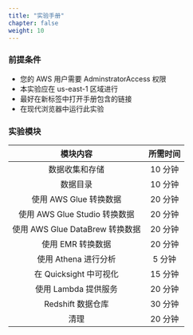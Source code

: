 ```yaml
---
title: "实验手册"
chapter: false
weight: 10
---
```


### 前提条件

- 您的 AWS 用户需要 AdminstratorAccess 权限
- 本实验应在 us-east-1 区域进行
- 最好在新标签中打开手册包含的链接
- 在现代浏览器中运行此实验

### 实验模块

|模块内容|所需时间|
|:------:|:------:|
|数据收集和存储|10 分钟|
|数据目录|10 分钟|
|使用 AWS Glue 转换数据|20 分钟|
|使用 AWS Glue Studio 转换数据|20 分钟|
|使用 AWS Glue DataBrew 转换数据|20 分钟|
|使用 EMR 转换数据|20 分钟|
|使用 Athena 进行分析|5 分钟|
|在 Quicksight 中可视化|15 分钟|
|使用 Lambda 提供服务|20 分钟|
|Redshift 数据仓库|30 分钟|
|清理|20 分钟|